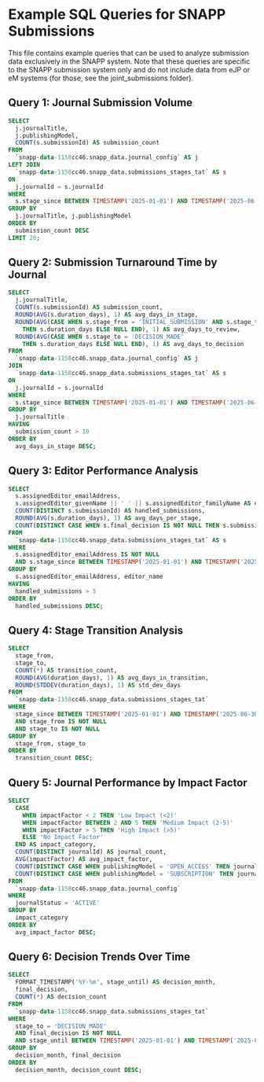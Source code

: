 # Example SQL Queries for SNAPP Submissions

This file contains example queries that can be used to analyze submission data exclusively in the SNAPP system. Note that these queries are specific to the SNAPP submission system only and do not include data from eJP or eM systems (for those, see the joint_submissions folder).

## Query 1: Journal Submission Volume

```sql
SELECT
  j.journalTitle,
  j.publishingModel,
  COUNT(s.submissionId) AS submission_count
FROM
  `snapp-data-1158cc46.snapp_data.journal_config` AS j
LEFT JOIN
  `snapp-data-1158cc46.snapp_data.submissions_stages_tat` AS s
ON
  j.journalId = s.journalId
WHERE
  s.stage_since BETWEEN TIMESTAMP('2025-01-01') AND TIMESTAMP('2025-06-30')
GROUP BY
  j.journalTitle, j.publishingModel
ORDER BY
  submission_count DESC
LIMIT 20;
```

## Query 2: Submission Turnaround Time by Journal

```sql
SELECT
  j.journalTitle,
  COUNT(s.submissionId) AS submission_count,
  ROUND(AVG(s.duration_days), 1) AS avg_days_in_stage,
  ROUND(AVG(CASE WHEN s.stage_from = 'INITIAL_SUBMISSION' AND s.stage_to = 'UNDER_REVIEW' 
    THEN s.duration_days ELSE NULL END), 1) AS avg_days_to_review,
  ROUND(AVG(CASE WHEN s.stage_to = 'DECISION_MADE' 
    THEN s.duration_days ELSE NULL END), 1) AS avg_days_to_decision
FROM
  `snapp-data-1158cc46.snapp_data.journal_config` AS j
JOIN
  `snapp-data-1158cc46.snapp_data.submissions_stages_tat` AS s
ON
  j.journalId = s.journalId
WHERE
  s.stage_since BETWEEN TIMESTAMP('2025-01-01') AND TIMESTAMP('2025-06-30')
GROUP BY
  j.journalTitle
HAVING
  submission_count > 10
ORDER BY
  avg_days_in_stage DESC;
```

## Query 3: Editor Performance Analysis

```sql
SELECT
  s.assignedEditor_emailAddress,
  s.assignedEditor_givenName || ' ' || s.assignedEditor_familyName AS editor_name,
  COUNT(DISTINCT s.submissionId) AS handled_submissions,
  ROUND(AVG(s.duration_days), 1) AS avg_days_per_stage,
  COUNT(DISTINCT CASE WHEN s.final_decision IS NOT NULL THEN s.submissionId ELSE NULL END) AS decisions_made
FROM
  `snapp-data-1158cc46.snapp_data.submissions_stages_tat` AS s
WHERE
  s.assignedEditor_emailAddress IS NOT NULL
  AND s.stage_since BETWEEN TIMESTAMP('2025-01-01') AND TIMESTAMP('2025-06-30')
GROUP BY
  s.assignedEditor_emailAddress, editor_name
HAVING
  handled_submissions > 5
ORDER BY
  handled_submissions DESC;
```

## Query 4: Stage Transition Analysis

```sql
SELECT
  stage_from,
  stage_to,
  COUNT(*) AS transition_count,
  ROUND(AVG(duration_days), 1) AS avg_days_in_transition,
  ROUND(STDDEV(duration_days), 1) AS std_dev_days
FROM
  `snapp-data-1158cc46.snapp_data.submissions_stages_tat`
WHERE
  stage_since BETWEEN TIMESTAMP('2025-01-01') AND TIMESTAMP('2025-06-30')
  AND stage_from IS NOT NULL
  AND stage_to IS NOT NULL
GROUP BY
  stage_from, stage_to
ORDER BY
  transition_count DESC;
```

## Query 5: Journal Performance by Impact Factor

```sql
SELECT
  CASE
    WHEN impactFactor < 2 THEN 'Low Impact (<2)'
    WHEN impactFactor BETWEEN 2 AND 5 THEN 'Medium Impact (2-5)'
    WHEN impactFactor > 5 THEN 'High Impact (>5)'
    ELSE 'No Impact Factor'
  END AS impact_category,
  COUNT(DISTINCT journalId) AS journal_count,
  AVG(impactFactor) AS avg_impact_factor,
  COUNT(DISTINCT CASE WHEN publishingModel = 'OPEN_ACCESS' THEN journalId ELSE NULL END) AS oa_journals,
  COUNT(DISTINCT CASE WHEN publishingModel = 'SUBSCRIPTION' THEN journalId ELSE NULL END) AS subscription_journals
FROM
  `snapp-data-1158cc46.snapp_data.journal_config`
WHERE
  journalStatus = 'ACTIVE'
GROUP BY
  impact_category
ORDER BY
  avg_impact_factor DESC;
```

## Query 6: Decision Trends Over Time

```sql
SELECT
  FORMAT_TIMESTAMP('%Y-%m', stage_until) AS decision_month,
  final_decision,
  COUNT(*) AS decision_count
FROM
  `snapp-data-1158cc46.snapp_data.submissions_stages_tat`
WHERE
  stage_to = 'DECISION_MADE'
  AND final_decision IS NOT NULL
  AND stage_until BETWEEN TIMESTAMP('2025-01-01') AND TIMESTAMP('2025-06-30')
GROUP BY
  decision_month, final_decision
ORDER BY
  decision_month, decision_count DESC;
```